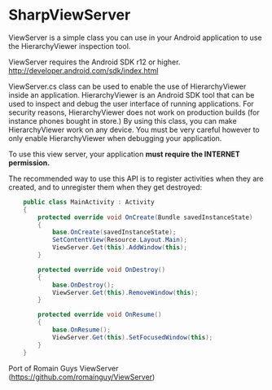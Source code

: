 # SharpViewServer
ViewServer is a simple class you can use in your Android application
to use the HierarchyViewer inspection tool.

ViewServer requires the Android SDK r12 or higher.
http://developer.android.com/sdk/index.html

ViewServer.cs class can be used to enable the use of HierarchyViewer inside an application. HierarchyViewer is an Android SDK tool that can be used to inspect and debug the user interface of running applications. For security reasons, HierarchyViewer does not work on production builds (for instance phones bought in store.) By using this class, you can make HierarchyViewer work on any device. You must be very careful however to only enable HierarchyViewer when debugging your application.

To use this view server, your application **must require the INTERNET permission.**

The recommended way to use this API is to register activities when they are created, and to unregister them when they get destroyed:
```cs
    public class MainActivity : Activity
    {
        protected override void OnCreate(Bundle savedInstanceState)
        {
            base.OnCreate(savedInstanceState);
            SetContentView(Resource.Layout.Main);
            ViewServer.Get(this).AddWindow(this);
        }

        protected override void OnDestroy()
        {
            base.OnDestroy();
            ViewServer.Get(this).RemoveWindow(this);
        }

        protected override void OnResume()
        {
            base.OnResume();
            ViewServer.Get(this).SetFocusedWindow(this);
        }
    }
```

Port of Romain Guys ViewServer (https://github.com/romainguy/ViewServer)
